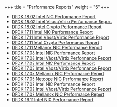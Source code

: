 +++
title = "Performance Reports"
weight = "5"
+++

- [DPDK 18.02 Intel NIC Performance Report](/dpdk-hugo/PerfReports/DPDK_18_02_Intel_NIC_performance_report.pdf)
- [DPDK 18.02 Intel Vhost/Virtio Performance Report](/dpdk-hugo/PerfReports/DPDK_18_02_Intel_virtio_performance_report.pdf)
- [DPDK 18.02 Intel Crypto Performance Report](/dpdk-hugo/PerfReports/DPDK_18_02_Intel_crypto_performance_report.pdf)
- [DPDK 17.11 Intel NIC Performance Report](/dpdk-hugo/PerfReports/DPDK_17_11_Intel_NIC_performance_report.pdf)
- [DPDK 17.11 Intel Vhost/Virtio Performance Report](/dpdk-hugo/PerfReports/DPDK_17_11_Intel_virtio_performance_report.pdf)
- [DPDK 17.11 Intel Crypto Performance Report](/dpdk-hugo/PerfReports/DPDK_17_11_Intel_crypto_performance_report.pdf)
- [DPDK 17.11 Mellanox NIC Performance Report](/dpdk-hugo/PerfReports/DPDK_17_11_Mellanox_NIC_performance_report.pdf)
- [DPDK 17.08 Intel NIC Performance Report](/dpdk-hugo/PerfReports/DPDK_17_05_Intel_NIC_performance_report.pdf)
- [DPDK 17.08 Intel Vhost/Virtio Performance Report](/dpdk-hugo/PerfReports/DPDK_17_08_Intel_virtio_performance_report.pdf)
- [DPDK 17.05 Intel NIC Performance Report](/dpdk-hugo/PerfReports/DPDK_17_05_Intel_NIC_performance_report.pdf)
- [DPDK 17.05 Intel Vhost/Virtio Performance Report](/dpdk-hugo/PerfReports/DPDK_17_05_Intel_virtio_performance_report.pdf)
- [DPDK 17.05 Mellanox NIC Performance Report](/dpdk-hugo/PerfReports/DPDK_17_05_Mellanox_NIC_performance_report.pdf)
- [DPDK 17.05 Netcope NIC Performance Report](/dpdk-hugo/PerfReports/DPDK_17_05_Netcope_NIC_performance_report.pdf)
- [DPDK 17.02 Intel NIC Performance Report](/dpdk-hugo/PerfReports/DPDK_17_02_Intel_NIC_performance_report.pdf)
- [DPDK 17.02 Intel Vhost/Virtio Performance Report](/dpdk-hugo/PerfReports/DPDK_17_02_Intel_virtio_performance_report.pdf)
- [DPDK 17.02 Mellanox NIC Performance Report](/dpdk-hugo/PerfReports/DPDK_17_02_Mellanox_NIC_performance_report.pdf)
- [DPDK 16.11 Intel NIC Performance Report](/dpdk-hugo/PerfReports/DPDK_16_11_Intel_NIC_performance_report.pdf)
